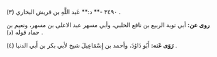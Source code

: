 ٣٤٩٠ -** د:** عَبد اللَّهِ بن قريش البخاري (٣) .

**روى عن:** أبي توبة الربيع بن نافع الحلبي، وأبي مسهر عبد الاعلى بن مسهر، ونعيم بن حماد قوله (د) .

**رَوَى عَنه:** أَبُو دَاوُدَ، وأحمد بن إِسْمَاعِيلَ شيخ لأبي بكر بن أَبي الدنيا (٤) .